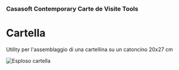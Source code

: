 ﻿### Casasoft Contemporary Carte de Visite Tools

# Cartella

Utility per l'assemblaggio di una cartellina su un catoncino 20x27 cm

![Esploso cartella](https://strawberryfield.altervista.org/carte_de_visite/foto/prototipo_astuccio.jpg)

